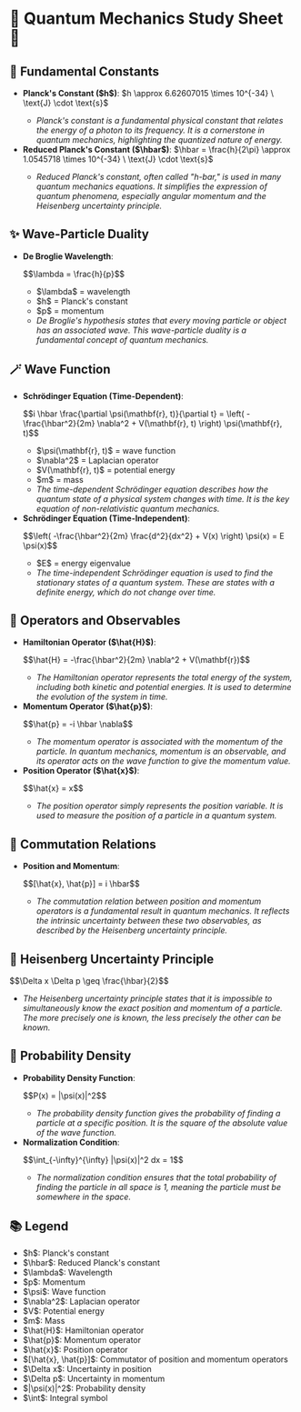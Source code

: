 <!DOCTYPE html>
<html lang="en">
<head>
    <meta charset="UTF-8">
    <title>Quantum Mechanics Study Sheet</title>
    <link rel="stylesheet" type="text/css" href="styles.css">
    <script type="text/javascript" async src="https://cdn.jsdelivr.net/npm/mathjax@3/es5/tex-mml-chtml.js"></script>
</head>
<body>

<h1>🧙 Quantum Mechanics Study Sheet 🧙</h1>

<h2>🔮 Fundamental Constants</h2>

<ul>
    <li><strong>Planck's Constant ($h$)</strong>: $h \approx 6.62607015 \times 10^{-34} \ \text{J} \cdot \text{s}$</li>
    <ul>
        <li><em>Planck's constant is a fundamental physical constant that relates the energy of a photon to its frequency. It is a cornerstone in quantum mechanics, highlighting the quantized nature of energy.</em></li>
    </ul>
    <li><strong>Reduced Planck's Constant ($\hbar$)</strong>: $\hbar = \frac{h}{2\pi} \approx 1.0545718 \times 10^{-34} \ \text{J} \cdot \text{s}$</li>
    <ul>
        <li><em>Reduced Planck's constant, often called "h-bar," is used in many quantum mechanics equations. It simplifies the expression of quantum phenomena, especially angular momentum and the Heisenberg uncertainty principle.</em></li>
    </ul>
</ul>

<h2>✨ Wave-Particle Duality</h2>

<ul>
    <li><strong>De Broglie Wavelength</strong>:</li>
    <p>$$\lambda = \frac{h}{p}$$</p>
    <ul>
        <li>$\lambda$ = wavelength</li>
        <li>$h$ = Planck's constant</li>
        <li>$p$ = momentum</li>
        <li><em>De Broglie's hypothesis states that every moving particle or object has an associated wave. This wave-particle duality is a fundamental concept of quantum mechanics.</em></li>
    </ul>
</ul>

<h2>🪄 Wave Function</h2>

<ul>
    <li><strong>Schrödinger Equation (Time-Dependent)</strong>:</li>
    <p>$$i \hbar \frac{\partial \psi(\mathbf{r}, t)}{\partial t} = \left( -\frac{\hbar^2}{2m} \nabla^2 + V(\mathbf{r}, t) \right) \psi(\mathbf{r}, t)$$</p>
    <ul>
        <li>$\psi(\mathbf{r}, t)$ = wave function</li>
        <li>$\nabla^2$ = Laplacian operator</li>
        <li>$V(\mathbf{r}, t)$ = potential energy</li>
        <li>$m$ = mass</li>
        <li><em>The time-dependent Schrödinger equation describes how the quantum state of a physical system changes with time. It is the key equation of non-relativistic quantum mechanics.</em></li>
    </ul>
    <li><strong>Schrödinger Equation (Time-Independent)</strong>:</li>
    <p>$$\left( -\frac{\hbar^2}{2m} \frac{d^2}{dx^2} + V(x) \right) \psi(x) = E \psi(x)$$</p>
    <ul>
        <li>$E$ = energy eigenvalue</li>
        <li><em>The time-independent Schrödinger equation is used to find the stationary states of a quantum system. These are states with a definite energy, which do not change over time.</em></li>
    </ul>
</ul>

<h2>🧩 Operators and Observables</h2>

<ul>
    <li><strong>Hamiltonian Operator ($\hat{H}$)</strong>:</li>
    <p>$$\hat{H} = -\frac{\hbar^2}{2m} \nabla^2 + V(\mathbf{r})$$</p>
    <ul>
        <li><em>The Hamiltonian operator represents the total energy of the system, including both kinetic and potential energies. It is used to determine the evolution of the system in time.</em></li>
    </ul>
    <li><strong>Momentum Operator ($\hat{p}$)</strong>:</li>
    <p>$$\hat{p} = -i \hbar \nabla$$</p>
    <ul>
        <li><em>The momentum operator is associated with the momentum of the particle. In quantum mechanics, momentum is an observable, and its operator acts on the wave function to give the momentum value.</em></li>
    </ul>
    <li><strong>Position Operator ($\hat{x}$)</strong>:</li>
    <p>$$\hat{x} = x$$</p>
    <ul>
        <li><em>The position operator simply represents the position variable. It is used to measure the position of a particle in a quantum system.</em></li>
    </ul>
</ul>

<h2>🌟 Commutation Relations</h2>

<ul>
    <li><strong>Position and Momentum</strong>:</li>
    <p>$$[\hat{x}, \hat{p}] = i \hbar$$</p>
    <ul>
        <li><em>The commutation relation between position and momentum operators is a fundamental result in quantum mechanics. It reflects the intrinsic uncertainty between these two observables, as described by the Heisenberg uncertainty principle.</em></li>
    </ul>
</ul>

<h2>🌌 Heisenberg Uncertainty Principle</h2>

<p>$$\Delta x \Delta p \geq \frac{\hbar}{2}$$</p>

<ul>
    <li><em>The Heisenberg uncertainty principle states that it is impossible to simultaneously know the exact position and momentum of a particle. The more precisely one is known, the less precisely the other can be known.</em></li>
</ul>

<h2>🎲 Probability Density</h2>

<ul>
    <li><strong>Probability Density Function</strong>:</li>
    <p>$$P(x) = |\psi(x)|^2$$</p>
    <ul>
        <li><em>The probability density function gives the probability of finding a particle at a specific position. It is the square of the absolute value of the wave function.</em></li>
    </ul>
    <li><strong>Normalization Condition</strong>:</li>
    <p>$$\int_{-\infty}^{\infty} |\psi(x)|^2 dx = 1$$</p>
    <ul>
        <li><em>The normalization condition ensures that the total probability of finding the particle in all space is 1, meaning the particle must be somewhere in the space.</em></li>
    </ul>
</ul>

<h2>📚 Legend</h2>

<ul>
    <li>$h$: Planck's constant</li>
    <li>$\hbar$: Reduced Planck's constant</li>
    <li>$\lambda$: Wavelength</li>
    <li>$p$: Momentum</li>
    <li>$\psi$: Wave function</li>
    <li>$\nabla^2$: Laplacian operator</li>
    <li>$V$: Potential energy</li>
    <li>$m$: Mass</li>
    <li>$\hat{H}$: Hamiltonian operator</li>
    <li>$\hat{p}$: Momentum operator</li>
    <li>$\hat{x}$: Position operator</li>
    <li>$[\hat{x}, \hat{p}]$: Commutator of position and momentum operators</li>
    <li>$\Delta x$: Uncertainty in position</li>
    <li>$\Delta p$: Uncertainty in momentum</li>
    <li>$|\psi(x)|^2$: Probability density</li>
    <li>$\int$: Integral symbol</li>
</ul>

</body>
</html>
